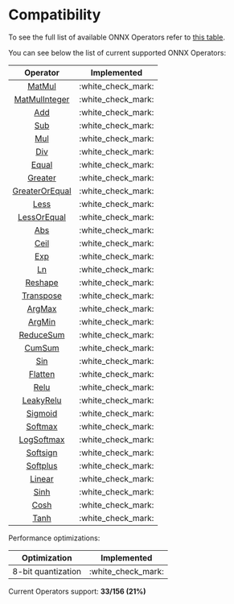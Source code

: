 # Compatibility

To see the full list of available ONNX Operators refer to [this table](https://github.com/onnx/onnx/blob/main/docs/Operators.md).

You can see below the list of current supported ONNX Operators:

|                          Operator                           |     Implemented      |
| :---------------------------------------------------------: | :------------------: |
|         [MatMul](operators/tensor/tensor.matmul.md)         | :white\_check\_mark: |
|     [MatMulInteger](operators/tensor/tensor.matmul.md)      | :white\_check\_mark: |
|       [Add](operators/tensor/#arithmetic-operations)        | :white\_check\_mark: |
|       [Sub](operators/tensor/#arithmetic-operations)        | :white\_check\_mark: |
|       [Mul](operators/tensor/#arithmetic-operations)        | :white\_check\_mark: |
|       [Div](operators/tensor/#arithmetic-operations)        | :white\_check\_mark: |
|           [Equal](operators/tensor/tensor.eq.md)            | :white\_check\_mark: |
|        [Greater](operators/tensor/tensor.greater.md)        | :white\_check\_mark: |
| [GreaterOrEqual](operators/tensor/tensor.greater\_equal.md) | :white\_check\_mark: |
|           [Less](operators/tensor/tensor.less.md)           | :white\_check\_mark: |
|    [LessOrEqual](operators/tensor/tensor.less\_equal.md)    | :white\_check\_mark: |
|            [Abs](operators/tensor/tensor.abs.md)            | :white\_check\_mark: |
|           [Ceil](operators/tensor/tensor.ceil.md)           | :white\_check\_mark: |
|            [Exp](operators/tensor/tensor.exp.md)            | :white\_check\_mark: |
|             [Ln](operators/tensor/tensor.ln.md)             | :white\_check\_mark: |
|        [Reshape](operators/tensor/tensor.reshape.md)        | :white\_check\_mark: |
|      [Transpose](operators/tensor/tensor.transpose.md)      | :white\_check\_mark: |
|         [ArgMax](operators/tensor/tensor.argmax.md)         | :white\_check\_mark: |
|         [ArgMin](operators/tensor/tensor.argmin.md)         | :white\_check\_mark: |
|     [ReduceSum](operators/tensor/tensor.reduce\_sum.md)     | :white\_check\_mark: |
|         [CumSum](operators/tensor/tensor.cumsum.md)         | :white\_check\_mark: |
|            [Sin](operators/tensor/tensor.sin.md)            | :white\_check\_mark: |
|         [Flatten](operators/tensor/tensor.flatten.md)       | :white\_check\_mark: |
|         [Relu](operators/neural-network/nn.relu.md)         | :white\_check\_mark: |
|   [LeakyRelu](operators/neural-network/nn.leaky\_relu.md)   | :white\_check\_mark: |
|      [Sigmoid](operators/neural-network/nn.sigmoid.md)      | :white\_check\_mark: |
|      [Softmax](operators/neural-network/nn.softmax.md)      | :white\_check\_mark: |
|   [LogSoftmax](operators/neural-network/nn.logsoftmax.md)   | :white\_check\_mark: |
|     [Softsign](operators/neural-network/nn.softsign.md)     | :white\_check\_mark: |
|     [Softplus](operators/neural-network/nn.softplus.md)     | :white\_check\_mark: |
|       [Linear](operators/neural-network/nn.linear.md)       | :white\_check\_mark: |
|           [Sinh](operators/tensor/tensor.sinh.md)           | :white\_check\_mark: |
|           [Cosh](operators/tensor/tensor.cosh.md)           | :white\_check\_mark: |
|           [Tanh](operators/tensor/tensor.tanh.md)           | :white\_check\_mark: |

Performance optimizations:

|    Optimization    |     Implemented      |
| :----------------: | :------------------: |
| 8-bit quantization | :white\_check\_mark: |

Current Operators support: **33/156 (21%)**